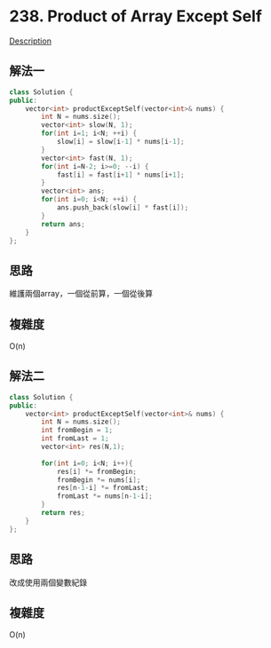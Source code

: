 # 238. Product of Array Except Self 

[Description](https://leetcode.com/problems/product-of-array-except-self/description/)

## 解法一
```C++
class Solution {
public:
    vector<int> productExceptSelf(vector<int>& nums) {
        int N = nums.size();
        vector<int> slow(N, 1);
        for(int i=1; i<N; ++i) {
            slow[i] = slow[i-1] * nums[i-1];
        }
        vector<int> fast(N, 1);
        for(int i=N-2; i>=0; --i) {
            fast[i] = fast[i+1] * nums[i+1];
        }
        vector<int> ans;
        for(int i=0; i<N; ++i) {
            ans.push_back(slow[i] * fast[i]);
        }
        return ans;
    }
};
```

## 思路
維護兩個array，一個從前算，一個從後算

## 複雜度
O(n)

## 解法二
```C++
class Solution {
public:
    vector<int> productExceptSelf(vector<int>& nums) {
        int N = nums.size();
        int fromBegin = 1;
        int fromLast = 1;
        vector<int> res(N,1);
        
        for(int i=0; i<N; i++){
            res[i] *= fromBegin;
            fromBegin *= nums[i];
            res[n-1-i] *= fromLast;
            fromLast *= nums[n-1-i];
        }
        return res;
    }
};
```
## 思路
改成使用兩個變數紀錄

## 複雜度
O(n)